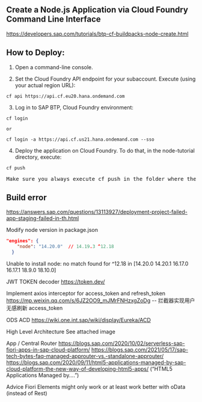 ## Create a Node.js Application via Cloud Foundry Command Line Interface

https://developers.sap.com/tutorials/btp-cf-buildpacks-node-create.html

## How to Deploy:

1. Open a command-line console.

2. Set the Cloud Foundry API endpoint for your subaccount. Execute (using your actual region URL):

```
cf api https://api.cf.eu20.hana.ondemand.com
```

3. Log in to SAP BTP, Cloud Foundry environment:

```
cf login

or

cf login -a https://api.cf.us21.hana.ondemand.com --sso
```

4. Deploy the application on Cloud Foundry. To do that, in the node-tutorial directory, execute:

```
cf push
```

<pre>
Make sure you always execute cf push in the folder where the manifest.yml file is located! In this case, that’s node-tutorial.
</pre>

## Build error

https://answers.sap.com/questions/13113927/deployment-project-failed-app-staging-failed-in-th.html

Modify node version in package.json

```json
"engines": {
    "node": "14.20.0"  // 14.19.3 ^12.18
  }
```

Unable to install node: no match found for ^12.18 in [14.20.0 14.20.1 16.17.0 16.17.1 18.9.0 18.10.0]

JWT TOKEN decoder
https://token.dev/

Implement axios interceptor for access_token and refresh_token
https://mp.weixin.qq.com/s/6JZ2OO9_mJMrFNHzxgZoDg -- 拦截器实现用户无感刷新 access_token

ODS ACD
https://wiki.one.int.sap/wiki/display/Eureka/ACD

High Level Architecture
See attached image

App / Central Router
https://blogs.sap.com/2020/10/02/serverless-sap-fiori-apps-in-sap-cloud-platform/
https://blogs.sap.com/2021/05/17/sap-tech-bytes-faq-managed-approuter-vs.-standalone-approuter/
https://blogs.sap.com/2020/09/11/html5-applications-managed-by-sap-cloud-platform-the-new-way-of-developing-html5-apps/ (“HTML5 Applications Managed by….”)

Advice
Fiori Elements might only work or at least work better with oData (instead of Rest)
